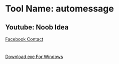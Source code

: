 # Tool Name: automessage

## Youtube: Noob Idea
<a href="https://www.facebook.com/heartbreak.sbr.bd">Facebook Contact</a>
#
<a href="https://drive.google.com/file/d/1UgMLw-kcqWMfVW1sEjxwgmg07hXSURWE/view?usp=sharing">Download exe For Windows</a>



